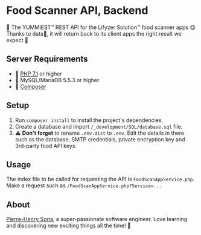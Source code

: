 # Food Scanner API, Backend

🍳 The YUMMIEST™ REST API for the Lifyzer Solution™ food scanner apps 😋 Thanks to data🤖, it will return back to its client apps the right result we expect 🥥

## Server Requirements

* 🐘 [PHP 7.1](http://php.net/releases/7_1_0.php) or higher
* 💾 MySQL/MariaDB 5.5.3 or higher
* 🎹 [Composer](https://getcomposer.org)


## Setup

1. Run `composer install` to install the project's dependencies.
2. Create a database and import `/_development/SQL/database.sql` file.
3. ⚠️ **Don't forget** to rename `.env.dist` to `.env`. Edit the details in there such as the database, SMTP credentials, private encryption key and 3rd-party food API keys.


## Usage

The index file to be called for requesting the API is `FoodScanAppService.php`. Make a request such as `/FoodScanAppService.php?Service=...`


## About

[Pierre-Henry Soria](https://pierrehenry.be), a super-passionate software engineer. Love learning and discovering new exciting things all the time! 🚀
